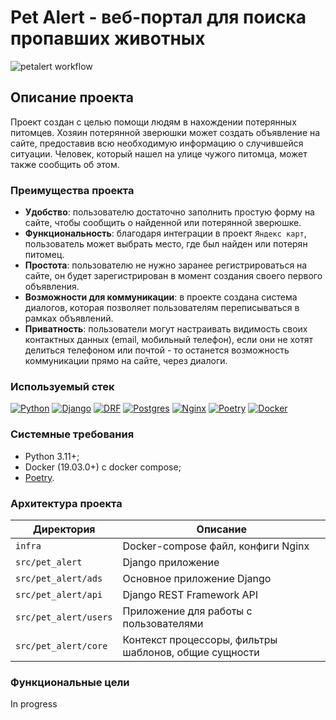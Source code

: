 # Pet Alert - веб-портал для поиска пропавших животных

![petalert workflow](https://github.com/melax08/pet_alert/actions/workflows/petalert-workflow.yml/badge.svg)

[//]: # (Посмотреть по баджу с coverage)

## Описание проекта

Проект создан с целью помощи людям в нахождении потерянных питомцев. 
Хозяин потерянной зверюшки может создать объявление на сайте, предоставив всю необходимую информацию о случившейся ситуации. 
Человек, который нашел на улице чужого питомца, может также сообщить об этом.

### Преимущества проекта

- **Удобство**: пользователю достаточно заполнить простую форму на сайте, чтобы сообщить о найденной или потерянной зверюшке.
- **Функциональность**: благодаря интеграции в проект `Яндекс карт`, пользователь может выбрать место, где был найден или потерян питомец.
- **Простота**: пользователю не нужно заранее регистрироваться на сайте, он будет зарегистрирован в момент создания своего первого объявления.
- **Возможности для коммуникации**: в проекте создана система диалогов, которая позволяет пользователям переписываться в рамках объявлений.
- **Приватность**: пользователи могут настраивать видимость своих контактных данных (email, мобильный телефон), если они не хотят делиться телефоном или почтой - то останется возможность коммуникации прямо на сайте, через диалоги.


### Используемый стек

[![Python][Python-badge]][Python-url]
[![Django][Django-badge]][Django-url]
[![DRF][DRF-badge]][DRF-url]
[![Postgres][Postgres-badge]][Postgres-url]
[![Nginx][Nginx-badge]][Nginx-url]
[![Poetry][Poetry-badge]][Poetry-url]
[![Docker][Docker-badge]][Docker-url]

### Системные требования

- Python 3.11+;
- Docker (19.03.0+) c docker compose;
- [Poetry](https://python-poetry.org/docs/#installing-with-the-official-installer).

### Архитектура проекта

| Директория            | Описание                                              |
|-----------------------|-------------------------------------------------------|
| `infra`               | Docker-compose файл, конфиги Nginx                    |
| `src/pet_alert`       | Django приложение                                     |
| `src/pet_alert/ads`   | Основное приложение Django                            |
| `src/pet_alert/api`   | Django REST Framework API                             |
| `src/pet_alert/users` | Приложение для работы с пользователями                |
| `src/pet_alert/core`  | Контекст процессоры, фильтры шаблонов, общие сущности |


### Функциональные цели

In progress


<!-- MARKDOWN LINKS & BADGES -->

[Python-url]: https://www.python.org/
[Python-badge]: https://img.shields.io/badge/Python-376f9f?style=for-the-badge&logo=python&logoColor=white
[Django-url]: https://github.com/django/django
[Django-badge]: https://img.shields.io/badge/Django-0c4b33?style=for-the-badge&logo=django&logoColor=white
[DRF-url]: https://github.com/encode/django-rest-framework
[DRF-badge]: https://img.shields.io/badge/DRF-a30000?style=for-the-badge
[Postgres-url]: https://www.postgresql.org/
[Postgres-badge]: https://img.shields.io/badge/postgres-306189?style=for-the-badge&logo=postgresql&logoColor=white
[Nginx-url]: https://nginx.org
[Nginx-badge]: https://img.shields.io/badge/nginx-009900?style=for-the-badge&logo=nginx&logoColor=white
[Poetry-url]: https://python-poetry.org
[Poetry-badge]: https://img.shields.io/badge/poetry-blue?style=for-the-badge&logo=Poetry&logoColor=white&link=https%3A%2F%2Fpython-poetry.org
[Docker-url]: https://www.docker.com
[Docker-badge]: https://img.shields.io/badge/docker-%230db7ed.svg?style=for-the-badge&logo=docker&logoColor=white